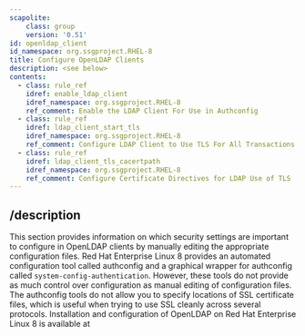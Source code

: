 ```yaml
---
scapolite:
    class: group
    version: '0.51'
id: openldap_client
id_namespace: org.ssgproject.RHEL-8
title: Configure OpenLDAP Clients
description: <see below>
contents:
  - class: rule_ref
    idref: enable_ldap_client
    idref_namespace: org.ssgproject.RHEL-8
    ref_comment: Enable the LDAP Client For Use in Authconfig
  - class: rule_ref
    idref: ldap_client_start_tls
    idref_namespace: org.ssgproject.RHEL-8
    ref_comment: Configure LDAP Client to Use TLS For All Transactions
  - class: rule_ref
    idref: ldap_client_tls_cacertpath
    idref_namespace: org.ssgproject.RHEL-8
    ref_comment: Configure Certificate Directives for LDAP Use of TLS
---
```



## /description

This
section provides information on which security settings are important to
configure in OpenLDAP clients by manually editing the appropriate
configuration files. Red Hat Enterprise Linux 8 provides an automated
configuration tool called authconfig and a graphical wrapper for
authconfig called `system-config-authentication`. However, these tools
do not provide as much control over configuration as manual editing of
configuration files. The authconfig tools do not allow you to specify
locations of SSL certificate files, which is useful when trying to use
SSL cleanly across several protocols. Installation and configuration of
OpenLDAP on Red Hat Enterprise Linux 8 is available at

